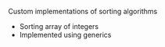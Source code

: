 Custom implementations of sorting algorithms
* Sorting array of integers
* Implemented using generics
